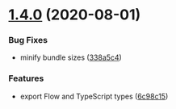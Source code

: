 # [1.4.0](https://github.com/Bartozzz/scan-dir/compare/v1.3.0...v1.4.0) (2020-08-01)


### Bug Fixes

* minify bundle sizes ([338a5c4](https://github.com/Bartozzz/scan-dir/commit/338a5c429f5c52cbc34b40d85d3367e32d5f8e0b))


### Features

* export Flow and TypeScript types ([6c98c15](https://github.com/Bartozzz/scan-dir/commit/6c98c15e4e93c78bbeb080c695bb300b086584ce))
